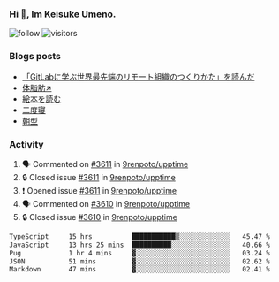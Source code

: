 ### Hi 👋, Im Keisuke Umeno.

<!--
**9renpoto/9renpoto** is a ✨ _special_ ✨ repository because its `README.md` (this file) appears on your GitHub profile.

Here are some ideas to get you started:

- 🔭 I’m currently working on ...
- 🌱 I’m currently learning ...
- 👯 I’m looking to collaborate on ...
- 🤔 I’m looking for help with ...
- 💬 Ask me about ...
- 📫 How to reach me: ...
- 😄 Pronouns: ...
- ⚡ Fun fact: ...
-->

![follow](https://img.shields.io/github/followers/9renpoto?label=Follow&style=social)
![visitors](https://komarev.com/ghpvc/?username=9renpoto&label=Profile%20views&color=0e75b6&style=flat)

### Blogs posts

<!-- BLOG-POST-LIST:START -->
- [「GitLabに学ぶ世界最先端のリモート組織のつくりかた」を読んだ](https://9renpoto.win/entry/2024/09/10/remote_organization)
- [体脂肪↗](https://9renpoto.win/entry/2024/08/12/gaining_fat)
- [絵本を読む](https://9renpoto.win/entry/2024/07/26/picture_book)
- [二度寝](https://9renpoto.win/entry/2024/07/18/going_back_to_sleep)
- [朝型](https://9renpoto.win/entry/2024/05/29/im-an-early)
<!-- BLOG-POST-LIST:END -->

### Activity

<!--START_SECTION:activity-->
1. 🗣 Commented on [#3611](https://github.com/9renpoto/upptime/issues/3611#issuecomment-2403473801) in [9renpoto/upptime](https://github.com/9renpoto/upptime)
2. 🔒 Closed issue [#3611](https://github.com/9renpoto/upptime/issues/3611) in [9renpoto/upptime](https://github.com/9renpoto/upptime)
3. ❗ Opened issue [#3611](https://github.com/9renpoto/upptime/issues/3611) in [9renpoto/upptime](https://github.com/9renpoto/upptime)
4. 🗣 Commented on [#3610](https://github.com/9renpoto/upptime/issues/3610#issuecomment-2403315560) in [9renpoto/upptime](https://github.com/9renpoto/upptime)
5. 🔒 Closed issue [#3610](https://github.com/9renpoto/upptime/issues/3610) in [9renpoto/upptime](https://github.com/9renpoto/upptime)
<!--END_SECTION:activity-->

<!--START_SECTION:waka-->

```txt
TypeScript     15 hrs          ███████████▒░░░░░░░░░░░░░   45.47 %
JavaScript     13 hrs 25 mins  ██████████░░░░░░░░░░░░░░░   40.66 %
Pug            1 hr 4 mins     ▓░░░░░░░░░░░░░░░░░░░░░░░░   03.24 %
JSON           51 mins         ▓░░░░░░░░░░░░░░░░░░░░░░░░   02.62 %
Markdown       47 mins         ▓░░░░░░░░░░░░░░░░░░░░░░░░   02.41 %
```

<!--END_SECTION:waka-->

